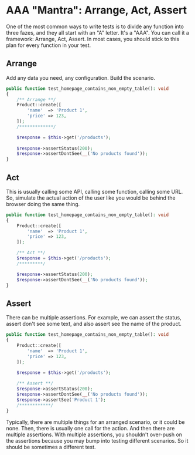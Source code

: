 # AAA "Mantra": Arrange, Act, Assert
One of the most common ways to write tests is to divide any function into three fazes, and they all start with an "A" letter. It's a "AAA". You can call it a framework: Arrange, Act, Assert. In most cases, you should stick to this plan for every function in your test.

## Arrange
Add any data you need, any configuration. Build the scenario.

```php
public function test_homepage_contains_non_empty_table(): void
{
    /** Arrange **/
    Product::create([ 
        'name'  => 'Product 1',
        'price' => 123,
    ]); 
    /*************/

    $response = $this->get('/products');
 
    $response->assertStatus(200);
    $response->assertDontSee(__('No products found'));
}
```

## Act
This is usually calling some API, calling some function, calling some URL. So, simulate the actual action of the user like you would be behind the browser doing the same thing.

```php
public function test_homepage_contains_non_empty_table(): void
{
    Product::create([
        'name'  => 'Product 1',
        'price' => 123,
    ]);

    /** Act **/
    $response = $this->get('/products'); 
    /*********/

    $response->assertStatus(200);
    $response->assertDontSee(__('No products found'));
}
```

## Assert
There can be multiple assertions. For example, we can assert the status, assert don't see some text, and also assert see the name of the product.

```php
public function test_homepage_contains_non_empty_table(): void
{
    Product::create([
        'name'  => 'Product 1',
        'price' => 123,
    ]);
 
    $response = $this->get('/products');

    /** Assert **/
    $response->assertStatus(200); 
    $response->assertDontSee(__('No products found'));
    $response->assertSee('Product 1');
    /************/
}
```

Typically, there are multiple things for an arranged scenario, or it could be none. Then, there is usually one call for the action. And then there are multiple assertions. With multiple assertions, you shouldn't over-push on the assertions because you may bump into testing different scenarios. So it should be sometimes a different test.
